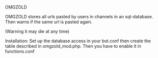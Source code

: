 OMGZOLD

OMGZOLD stores all urls pasted by users in channels in an sql-database. Then warns if the same url is pasted again.

(Warning it may die at any time)

Installation:
Set up the database access in your bot.conf then create the table described in omgzold_mod.php. Then you have to enable it in functions.conf